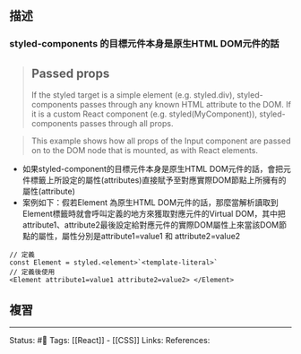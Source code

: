 ## 描述
### styled-components 的目標元件本身是原生HTML DOM元件的話

> ## Passed props
> If the styled target is a simple element (e.g. styled.div), styled-components passes through any known HTML attribute to the DOM. If it is a custom React component (e.g. styled(MyComponent)), styled-components passes through all props.

> This example shows how all props of the Input component are passed on to the DOM node that is mounted, as with React elements.
- 如果styled-component的目標元件本身是原生HTML DOM元件的話，會把元件標籤上所設定的屬性(attributes)直接賦予至對應實際DOM節點上所擁有的屬性(attribute)
- 案例如下：假若Element 為原生HTML DOM元件的話，那麼當解析讀取到Element標籤時就會呼叫定義的地方來獲取對應元件的Virtual DOM，其中把attribute1、attribute2最後設定給對應元件的實際DOM屬性上來當該DOM節點的屬性，屬性分別是attribute1=value1 和 attribute2=value2
```
// 定義
const Element = styled.<element>`<template-literal>`
// 定義後使用
<Element attribute1=value1 attribute2=value2> </Element>
```

## 複習


---
Status: #🌱 
Tags:
[[React]] - [[CSS]]
Links:
References: